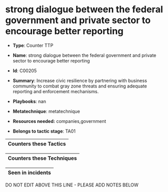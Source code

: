 # strong dialogue between the federal government and private sector to encourage better reporting

* **Type**: Counter TTP

* **Name**: strong dialogue between the federal government and private sector to encourage better reporting

* **Id**: C00205

* **Summary**: Increase civic resilience by partnering with business community to combat gray zone threats and ensuring adequate reporting and enforcement mechanisms. 

* **Playbooks**: nan

* **Metatechnique**: metatechnique

* **Resources needed:** companies,government

* **Belongs to tactic stage**: TA01


| Counters these Tactics |
| ---------------------- |



| Counters these Techniques |
| ------------------------- |



| Seen in incidents |
| ----------------- |


DO NOT EDIT ABOVE THIS LINE - PLEASE ADD NOTES BELOW